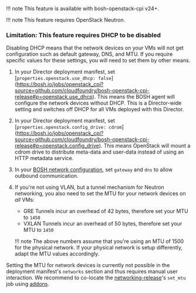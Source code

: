 !!! note
    This feature is available with bosh-openstack-cpi v24+.

!!! note
    This feature requires OpenStack Neutron.

### Limitation: This feature requires DHCP to be disabled

Disabling DHCP means that the network devices on your VMs will not get configuration
such as default gateway, DNS, and MTU. If you require specific values for these settings,
you will need to set them by other means.

1. In your Director deployment manifest, set [`properties.openstack.use_dhcp: false`]
   (https://bosh.io/jobs/openstack_cpi?source=github.com/cloudfoundry/bosh-openstack-cpi-release#p=openstack.use_dhcp).
   This means the BOSH agent will configure the network devices without DHCP. This is a Director-wide setting
   and switches off DHCP for all VMs deployed with this Director.
1. In your Director deployment manifest, set [`properties.openstack.config_drive: cdrom`]
   (https://bosh.io/jobs/openstack_cpi?source=github.com/cloudfoundry/bosh-openstack-cpi-release#p=openstack.config_drive).
   This means OpenStack will mount a cdrom drive to distribute meta-data and user-data instead of using an HTTP metadata service.
1. In your [BOSH network configuration](networks.md#manual), set `gateway` and `dns` to allow outbound communication.
1. If you're not using VLAN, but a tunnel mechanism for Neutron networking, you also need to set the MTU for your network devices on *all* VMs:
    * GRE Tunnels incur an overhead of 42 bytes, therefore set your MTU to `1458`
    * VXLAN Tunnels incur an overhead of 50 bytes, therefore set your MTU to `1450`

    !!! note
        The above numbers assume that you're using an MTU of 1500 for the physical network. If your physical network is setup differently, adapt the MTU values accordingly.

Setting the MTU for network devices is currently not possible in the deployment manifest's `networks` section and thus requires manual user interaction. We recommend to co-locate the [networking-release](https://github.com/cloudfoundry/networking-release)'s `set_mtu` job using [addons](runtime-config.md#addons).
